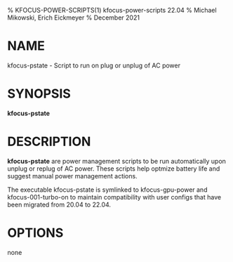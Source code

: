 % KFOCUS-POWER-SCRIPTS(1) kfocus-power-scripts 22.04
% Michael Mikowski, Erich Eickmeyer
% December 2021

# NAME
kfocus-pstate - Script to run on plug or unplug of AC power

# SYNOPSIS
**kfocus-pstate**

# DESCRIPTION
**kfocus-pstate** are power management scripts to be run automatically
upon unplug or replug of AC power. These scripts help optmize battery life and
suggest manual power management actions.

The executable kfocus-pstate is symlinked to kfocus-gpu-power and
kfocus-001-turbo-on to maintain compatibility with user configs that have been
migrated from 20.04 to 22.04.

# OPTIONS
none
